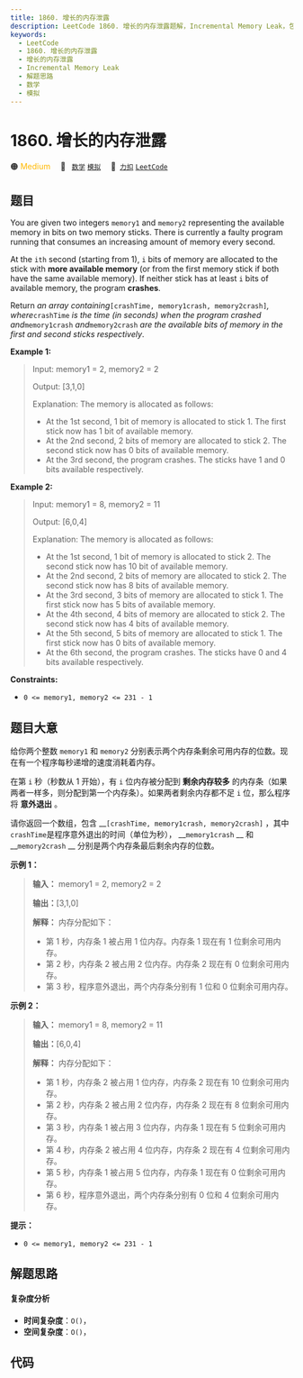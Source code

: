 ```yaml
---
title: 1860. 增长的内存泄露
description: LeetCode 1860. 增长的内存泄露题解，Incremental Memory Leak，包含解题思路、复杂度分析以及完整的 JavaScript 代码实现。
keywords:
  - LeetCode
  - 1860. 增长的内存泄露
  - 增长的内存泄露
  - Incremental Memory Leak
  - 解题思路
  - 数学
  - 模拟
---
```


# 1860. 增长的内存泄露

🟠 <font color=#ffb800>Medium</font>&emsp; 🔖&ensp; [`数学`](/tag/math.md) [`模拟`](/tag/simulation.md)&emsp; 🔗&ensp;[`力扣`](https://leetcode.cn/problems/incremental-memory-leak) [`LeetCode`](https://leetcode.com/problems/incremental-memory-leak)

## 题目

You are given two integers `memory1` and `memory2` representing the available
memory in bits on two memory sticks. There is currently a faulty program
running that consumes an increasing amount of memory every second.

At the `ith` second (starting from 1), `i` bits of memory are allocated to the
stick with **more available memory** (or from the first memory stick if both
have the same available memory). If neither stick has at least `i` bits of
available memory, the program **crashes**.

Return _an array containing_`[crashTime, memory1crash, memory2crash]`_,
where_`crashTime` _is the time (in seconds) when the program crashed
and_`memory1crash` _and_`memory2crash` _are the available bits of memory in
the first and second sticks respectively_.



**Example 1:**

> Input: memory1 = 2, memory2 = 2
> 
> Output: [3,1,0]
> 
> Explanation: The memory is allocated as follows:
> - At the 1st second, 1 bit of memory is allocated to stick 1. The first stick now has 1 bit of available memory.
> - At the 2nd second, 2 bits of memory are allocated to stick 2. The second stick now has 0 bits of available memory.
> - At the 3rd second, the program crashes. The sticks have 1 and 0 bits available respectively.

**Example 2:**

> Input: memory1 = 8, memory2 = 11
> 
> Output: [6,0,4]
> 
> Explanation: The memory is allocated as follows:
> - At the 1st second, 1 bit of memory is allocated to stick 2. The second stick now has 10 bit of available memory.
> - At the 2nd second, 2 bits of memory are allocated to stick 2. The second stick now has 8 bits of available memory.
> - At the 3rd second, 3 bits of memory are allocated to stick 1. The first stick now has 5 bits of available memory.
> - At the 4th second, 4 bits of memory are allocated to stick 2. The second stick now has 4 bits of available memory.
> - At the 5th second, 5 bits of memory are allocated to stick 1. The first stick now has 0 bits of available memory.
> - At the 6th second, the program crashes. The sticks have 0 and 4 bits available respectively.

**Constraints:**

  * `0 <= memory1, memory2 <= 231 - 1`


## 题目大意

给你两个整数 `memory1` 和 `memory2` 分别表示两个内存条剩余可用内存的位数。现在有一个程序每秒递增的速度消耗着内存。

在第 `i` 秒（秒数从 1 开始），有 `i` 位内存被分配到 **剩余内存较多**
的内存条（如果两者一样多，则分配到第一个内存条）。如果两者剩余内存都不足 `i` 位，那么程序将 **意外退出** 。

请你返回一个数组，包含 __`[crashTime, memory1crash, memory2crash]` ，其中
`crashTime`是程序意外退出的时间（单位为秒）， __`memory1crash` __ 和 __`memory2crash` __
分别是两个内存条最后剩余内存的位数。

**示例 1：**

> 
> 
> 
> 
> 
> **输入：** memory1 = 2, memory2 = 2
> 
> **输出：**[3,1,0]
> 
> **解释：** 内存分配如下：
> - 第 1 秒，内存条 1 被占用 1 位内存。内存条 1 现在有 1 位剩余可用内存。
> - 第 2 秒，内存条 2 被占用 2 位内存。内存条 2 现在有 0 位剩余可用内存。
> - 第 3 秒，程序意外退出，两个内存条分别有 1 位和 0 位剩余可用内存。
> 
> 

**示例 2：**

> 
> 
> 
> 
> 
> **输入：** memory1 = 8, memory2 = 11
> 
> **输出：**[6,0,4]
> 
> **解释：** 内存分配如下：
> - 第 1 秒，内存条 2 被占用 1 位内存，内存条 2 现在有 10 位剩余可用内存。
> - 第 2 秒，内存条 2 被占用 2 位内存，内存条 2 现在有 8 位剩余可用内存。
> - 第 3 秒，内存条 1 被占用 3 位内存，内存条 1 现在有 5 位剩余可用内存。
> - 第 4 秒，内存条 2 被占用 4 位内存，内存条 2 现在有 4 位剩余可用内存。
> - 第 5 秒，内存条 1 被占用 5 位内存，内存条 1 现在有 0 位剩余可用内存。
> - 第 6 秒，程序意外退出，两个内存条分别有 0 位和 4 位剩余可用内存。
> 
> 

**提示：**

  * `0 <= memory1, memory2 <= 231 - 1`


## 解题思路

#### 复杂度分析

- **时间复杂度**：`O()`，
- **空间复杂度**：`O()`，

## 代码

```javascript

```